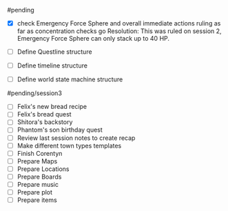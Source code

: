 #pending 

- [x]  check Emergency Force Sphere and overall immediate actions ruling as far as concentration checks go 
      Resolution: This was ruled on session 2, Emergency Force Sphere can only stack up to 40 HP.

- [ ]  Define Questline structure
- [ ]  Define timeline structure
- [ ]  Define world state machine structure

#pending/session3

- [ ]  Felix's new bread recipe
- [ ]  Felix's bread quest
- [ ]  Shitora's backstory
- [ ]  Phantom's son birthday quest
- [ ]  Review last session notes to create recap 
- [ ]  Make different town types templates 
- [ ]  Finish Corentyn
- [ ]  Prepare Maps
- [ ]  Prepare Locations
- [ ]  Prepare Boards
- [ ]  Prepare music
- [ ]  Prepare plot 
- [ ]  Prepare items